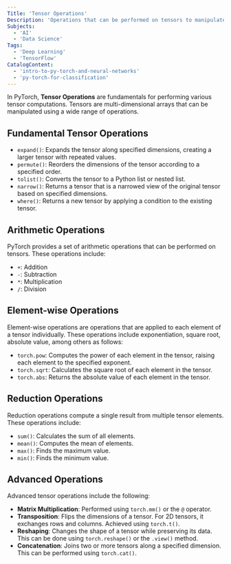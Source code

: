 ```yaml
---
Title: 'Tensor Operations'
Description: 'Operations that can be performed on tensors to manipulate and transform their values.'
Subjects:
  - 'AI'
  - 'Data Science'
Tags:
  - 'Deep Learning'
  - 'TensorFlow'
CatalogContent:
  - 'intro-to-py-torch-and-neural-networks'
  - 'py-torch-for-classification'
---
```


In PyTorch, **Tensor Operations** are fundamentals for performing various tensor computations. Tensors are multi-dimensional arrays that can be manipulated using a wide range of operations.

## Fundamental Tensor Operations

- `expand()`: Expands the tensor along specified dimensions, creating a larger tensor with repeated values. 
- `permute()`: Reorders the dimensions of the tensor according to a specified order.
- `tolist()`: Converts the tensor to a Python list or nested list.
- `narrow()`: Returns a tensor that is a narrowed view of the original tensor based on specified dimensions.
- `where()`: Returns a new tensor by applying a condition to the existing tensor.

## Arithmetic Operations

PyTorch provides a set of arithmetic operations that can be performed on tensors. These operations include:

- `+`: Addition
- `-`: Subtraction
- `*`: Multiplication
- `/`: Division

## Element-wise Operations

Element-wise operations are operations that are applied to each element of a tensor individually. These operations include exponentiation, square root, absolute value, among others as follows:
- `torch.pow`: Computes the power of each element in the tensor, raising each element to the specified exponent.
- `torch.sqrt`: Calculates the square root of each element in the tensor.
- `torch.abs`: Returns the absolute value of each element in the tensor.

## Reduction Operations

Reduction operations compute a single result from multiple tensor elements. These operations include:
- `sum()`: Calculates the sum of all elements.
- `mean()`: Computes the mean of elements.
- `max()`: Finds the maximum value.
- `min()`: Finds the minimum value.

## Advanced Operations

Advanced tensor operations include the following:
- **Matrix Multiplication**:  Performed using `torch.mm()` or the `@` operator.
- **Transposition**: Flips the dimensions of a tensor. For 2D tensors, it exchanges rows and columns. Achieved using `torch.t()`.
- **Reshaping**: Changes the shape of a tensor while preserving its data. This can be done using `torch.reshape()` or the `.view()` method.
- **Concatenation**: Joins two or more tensors along a specified dimension. This can be performed using `torch.cat()`.
